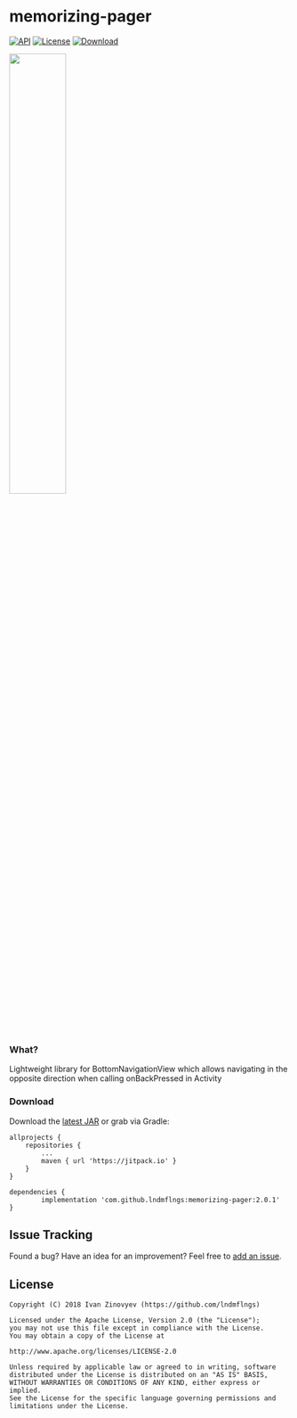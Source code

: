 # memorizing-pager

[![API](https://img.shields.io/badge/API-15%2B-brightgreen.svg?style=flat)](https://android-arsenal.com/api?level=15)
[![License](https://img.shields.io/badge/license-Apache%202-red.svg?style=flat)](https://www.apache.org/licenses/LICENSE-2.0)
[![Download](https://img.shields.io/badge/Download-v.2.0.1-blue.svg)][1]

<img src="https://github.com/lndmflngs/blob/master/screenshots/ezgif.com-crop.gif?raw=true" width="45%" />

### What?
Lightweight library for BottomNavigationView which allows navigating in the opposite direction when calling onBackPressed in Activity

### Download
Download the [latest JAR][1] or grab via Gradle:

```
allprojects {
	repositories {
		...
		maven { url 'https://jitpack.io' }
	}
}
```
```
dependencies {
    	implementation 'com.github.lndmflngs:memorizing-pager:2.0.1'
}
```
## Issue Tracking
Found a bug? Have an idea for an improvement? Feel free to [add an issue](../../issues).

## License

```
Copyright (C) 2018 Ivan Zinovyev (https://github.com/lndmflngs)

Licensed under the Apache License, Version 2.0 (the "License");
you may not use this file except in compliance with the License.
You may obtain a copy of the License at

http://www.apache.org/licenses/LICENSE-2.0

Unless required by applicable law or agreed to in writing, software
distributed under the License is distributed on an "AS IS" BASIS,
WITHOUT WARRANTIES OR CONDITIONS OF ANY KIND, either express or implied.
See the License for the specific language governing permissions and
limitations under the License.
```
[1]: https://github.com/lndmflngs/memorizing-pager/releases/latest